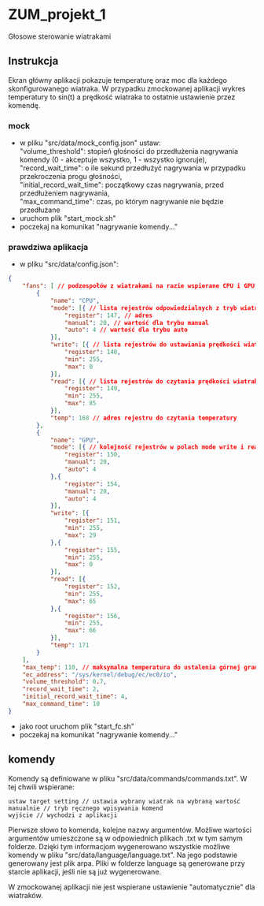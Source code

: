 # ZUM_projekt_1
Głosowe sterowanie wiatrakami

## Instrukcja

Ekran główny aplikacji pokazuje temperaturę oraz moc dla każdego skonfigurowanego wiatraka. 
W przypadku zmockowanej aplikacji wykres temperatury to sin(t) a prędkość wiatraka to ostatnie
ustawienie przez komendę.

### mock
- w pliku "src/data/mock_config.json" ustaw: \
"volume_threshold": stopień głośności do przedłużenia nagrywania komendy (0 - akceptuje wszystko, 1 - wszystko ignoruje), \
"record_wait_time": o ile sekund przedłużyć nagrywania w przypadku przekroczenia progu głośności, \
"initial_record_wait_time": początkowy czas nagrywania, przed przedłużeniem nagrywania, \
"max_command_time": czas, po którym nagrywanie nie będzie przedłużane
- uruchom plik "start_mock.sh"
- poczekaj na komunikat "nagrywanie komendy..."

### prawdziwa aplikacja
- w pliku "src/data/config.json":
```json
{
    "fans": [ // podzespołów z wiatrakami na razie wspierane CPU i GPU
        {
            "name": "CPU",
            "mode": [{ // lista rejestrów odpowiedzialnych z tryb wiatraków
                "register": 147, // adres
                "manual": 20, // wartość dla trybu manual
                "auto": 4 // wartość dla trybu auto
            }],
            "write": [{ // lista rejestrów do ustawiania prędkości wiatraków
                "register": 148,
                "min": 255,
                "max": 0
            }],
            "read": [{ // lista rejestrów do czytania prędkości wiatraków
                "register": 149,
                "min": 255,
                "max": 85
            }],
            "temp": 168 // adres rejestru do czytania temperatury
        },
        {
            "name": "GPU",
            "mode": [{ // kolejność rejestrów w polach mode write i read musi się zgadzać
                "register": 150,
                "manual": 20,
                "auto": 4
            },{
                "register": 154,
                "manual": 20,
                "auto": 4
            }],
            "write": [{
                "register": 151,
                "min": 255,
                "max": 29
            },{
                "register": 155,
                "min": 255,
                "max": 0
            }],
            "read": [{
                "register": 152,
                "min": 255,
                "max": 65
            },{
                "register": 156,
                "min": 255,
                "max": 66
            }],
            "temp": 171
        }
    ],
    "max_temp": 110, // maksymalna temperatura do ustalenia górnej granicy wykresu
    "ec_address": "/sys/kernel/debug/ec/ec0/io",
    "volume_threshold": 0.7,
    "record_wait_time": 2,
    "initial_record_wait_time": 4,
    "max_command_time": 10
}
```
- jako root uruchom plik "start_fc.sh"
- poczekaj na komunikat "nagrywanie komendy..."
## komendy
Komendy są definiowane w pliku "src/data/commands/commands.txt". W tej chwili wspierane:
```
ustaw target setting // ustawia wybrany wiatrak na wybraną wartość
manualnie // tryb ręcznego wpisywania komend
wyjście // wychodzi z aplikacji
```
Pierwsze słowo to komenda, kolejne nazwy argumentów. Możliwe wartości argumentów umieszczone są 
w odpowiednich plikach .txt w tym samym folderze. Dzięki tym informacjom wygenerowano wszystkie możliwe 
komendy w pliku "src/data/language/language.txt". Na jego podstawie generowany jest plik arpa. 
Pliki w folderze language są generowane przy starcie aplikacji, jeśli nie są już wygenerowane.

W zmockowanej aplikacji nie jest wspierane ustawienie "automatycznie" dla wiatraków.